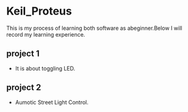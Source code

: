 # Keil_Proteus  
This is my process of learning both software as abeginner.Below I will record my learning experience.  
## project 1  
- It is about toggling LED.  
## project 2  
- Aumotic Street Light Control.  
